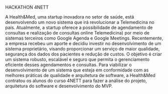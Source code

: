  
 
HACKATHON 4NETT

A Health&Med, uma startup inovadora no setor de saúde, está desenvolvendo um
novo sistema que irá revolucionar a Telemedicina no país. Atualmente, a startup
oferece a possibilidade de agendamento de consultas e realização de consultas
online Telemedicina) por meio de sistemas terceiros como Google Agenda e
Google Meetings.
Recentemente, a empresa recebeu um aporte e decidiu investir no
desenvolvimento de um sistema proprietário, visando proporcionar um serviço de
maior qualidade, segurança dos dados dos pacientes e redução de custos. O
objetivo é criar um sistema robusto, escalável e seguro que permita o
gerenciamento eficiente desses agendamentos e consultas.
Para viabilizar o desenvolvimento de um sistema que esteja em conformidade
com as melhores práticas de qualidade e arquitetura de software, a Health&Med
contratou os alunos do curso 4NETT para fazer a análise do projeto, arquitetura
do software e desenvolvimento do MVP.
